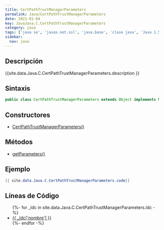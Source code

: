 ```yaml
---
title: CertPathTrustManagerParameters
permalink: Java/CertPathTrustManagerParameters
date: 2021-01-04
key: JavaJava.C.CertPathTrustManagerParameters
category: java
tags: ['java se', 'javax.net.ssl', 'java.base', 'clase java', 'Java 1.5']
sidebar: 
  nav: java
---
```


## Descripción
{{site.data.Java.C.CertPathTrustManagerParameters.description }}

## Sintaxis
~~~java
public class CertPathTrustManagerParameters extends Object implements ManagerFactoryParameters
~~~

## Constructores
* [CertPathTrustManagerParameters()](/Java/CertPathTrustManagerParameters/CertPathTrustManagerParameters/)

## Métodos
* [getParameters()](/Java/CertPathTrustManagerParameters/getParameters)

## Ejemplo
~~~java
{{ site.data.Java.C.CertPathTrustManagerParameters.code}}
~~~

## Líneas de Código
<ul>
{%- for _ldc in site.data.Java.C.CertPathTrustManagerParameters.ldc -%}
   <li>
       <a href="{{_ldc['url'] }}">{{ _ldc['nombre'] }}</a>
   </li>
{%- endfor -%}
</ul>
